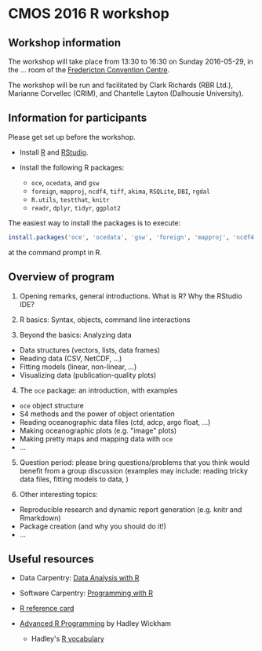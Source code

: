 # CMOS 2016 R workshop

## Workshop information

The workshop will take place from 13:30 to 16:30 on Sunday 2016-05-29, in the ... room of the [Fredericton Convention Centre](https://www.google.ca/maps/place/Fredericton+Convention+Centre/@45.9603624,-66.6397234,17z/data=!3m1!4b1!4m5!3m4!1s0x4ca418a14d3b0b3f:0xb0d7471229c5f317!8m2!3d45.9603624!4d-66.6375347?hl=en).

The workshop will be run and facilitated by Clark Richards (RBR Ltd.), Marianne Corvellec (CRIM), and Chantelle Layton (Dalhousie University). 

## Information for participants

Please get set up before the workshop.

* Install [R](https://www.r-project.org/) and [RStudio](https://www.rstudio.com/).

* Install the following R packages:

  * `oce`, `ocedata`, and `gsw`
  * `foreign`, `mapproj`, `ncdf4`, `tiff`, `akima`, `RSQLite`, `DBI`, `rgdal`
  * `R.utils`, `testthat`, `knitr`
  * `readr`, `dplyr`, `tidyr`, `ggplot2`

The easiest way to install the packages is to execute:
```r
install.packages('oce', 'ocedata', 'gsw', 'foreign', 'mapproj', 'ncdf4', 'tiff', 'akima', 'RSQLite', 'DBI', 'rgdal', 'R.utils', 'testthat', 'knitr', 'readr', 'dplyr', 'tidyr', 'ggplot2')
```

at the command prompt in R.

## Overview of program

1. Opening remarks, general introductions. What is R? Why the RStudio IDE?

2. R basics: Syntax, objects, command line interactions

3. Beyond the basics: Analyzing data

  * Data structures (vectors, lists, data frames)
  * Reading data (CSV, NetCDF, ...)
  * Fitting models (linear, non-linear, ...)
  * Visualizing data (publication-quality plots)

4. The `oce` package: an introduction, with examples

  * `oce` object structure
  * S4 methods and the power of object orientation
  * Reading oceanographic data files (ctd, adcp, argo float, ...)
  * Making oceanographic plots (e.g. "image" plots)
  * Making pretty maps and mapping data with `oce`
  * ...

5. Question period: please bring questions/problems that you think would benefit from a group discussion (examples may include: reading tricky data files, fitting models to data, )

6. Other interesting topics:

  * Reproducible research and dynamic report generation (e.g. knitr and Rmarkdown)
  * Package creation (and why you should do it!)
  * ...


## Useful resources

* Data Carpentry: [Data Analysis with R](http://www.datacarpentry.org/R-ecology-lesson/)

* Software Carpentry: [Programming with R](http://swcarpentry.github.io/r-novice-inflammation/)

* [R reference card](http://cran.r-project.org/doc/contrib/Short-refcard.pdf)

* [Advanced R Programming](http://adv-r.had.co.nz/) by Hadley Wickham

    * Hadley's [R vocabulary](http://adv-r.had.co.nz/Vocabulary.html)

